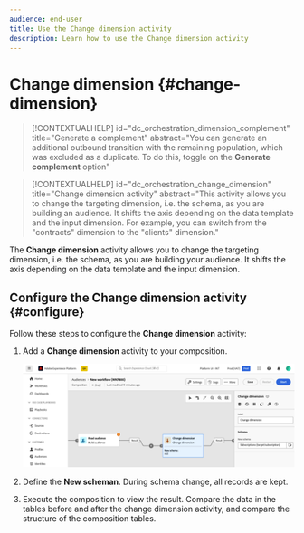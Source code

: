 ```yaml
---
audience: end-user
title: Use the Change dimension activity
description: Learn how to use the Change dimension activity
---
```


# Change dimension {#change-dimension}
 
>[!CONTEXTUALHELP]
>id="dc_orchestration_dimension_complement"
>title="Generate a complement"
>abstract="You can generate an additional outbound transition with the remaining population, which was excluded as a duplicate. To do this, toggle on the **Generate complement** option"

>[!CONTEXTUALHELP]
>id="dc_orchestration_change_dimension"
>title="Change dimension activity"
>abstract="This activity allows you to change the targeting dimension, i.e. the schema, as you are building an audience. It shifts the axis depending on the data template and the input dimension. For example, you can switch from the "contracts" dimension to the "clients" dimension."

The **Change dimension** activity allows you to change the targeting dimension, i.e. the schema, as you are building your audience. It shifts the axis depending on the data template and the input dimension. <!--[Learn more on targeting dimensions](../../audience/about-recipients.md#targeting-dimensions)-->

## Configure the Change dimension activity {#configure}

Follow these steps to configure the **Change dimension** activity:

1. Add a **Change dimension** activity to your composition.

    ![](../assets/change-dimension.png)

1. Define the **New scheman**. During schema change, all records are kept. 

1. Execute the composition to view the result. Compare the data in the tables before and after the change dimension activity, and compare the structure of the composition tables.

<!--
## Example {#example}

In this example, we want to send an SMS delivery to all the profiles who have made a purchase. To do this, we first use a **[!UICONTROL Build audience]** activity linked to a custom "Purchase" targeting dimension to target all purchases that occurred.

We then use a **[!UICONTROL Change dimension]** activity to switch the workflow targeting dimension to "Recipients". This allows us to be able to target the recipients who match the query.
-->



<!-- on parle de dimension, mais dans UI "schema", va rester comme ça ?-->